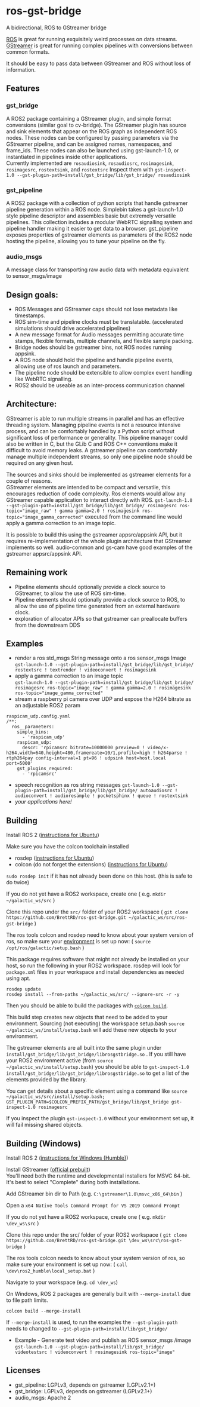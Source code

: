 # ros-gst-bridge
A bidirectional, ROS to GStreamer bridge

[ROS](https://www.ros.org/) is great for running exquisitely weird processes on data streams.\
[GStreamer](https://gstreamer.freedesktop.org/documentation/) is great for running complex pipelines with conversions between common formats.

It should be easy to pass data between GStreamer and ROS without loss of information.

## Features

### gst_bridge
A ROS2 package containing a GStreamer plugin, and simple format conversions (similar goal to cv-bridge).
The GStreamer plugin has source and sink elements that appear on the ROS graph as independent ROS nodes.
These nodes can be configured by passing parameters via the GStreamer pipeline, and can be assigned names, namespaces, and frame_ids.  These nodes can also be launched using gst-launch-1.0, or instantiated in pipelines inside other applications.  
Currently implemented are `rosaudiosink`, `rosaudiosrc`, `rosimagesink`, `rosimagesrc`, `rostextsink`, and `rostextsrc`
Inspect them with `gst-inspect-1.0 --gst-plugin-path=install/gst_bridge/lib/gst_bridge/ rosaudiosink`

### gst_pipeline
A ROS2 package with a collection of python scripts that handle gstreamer pipeline generation within a ROS node.
Simplebin takes a gst-launch-1.0 style pipeline descriptor and assembles basic but extremely versatile pipelines.
This collection includes a modular WebRTC signalling system and pipeline handler making it easier to get data to a browser.
gst_pipeline exposes properties of gstreamer elements as parameters of the ROS2 node hosting the pipeline, allowing you to tune your pipeline on the fly.

### audio_msgs
A message class for transporting raw audio data with metadata equivalent to sensor_msgs/image

## Design goals:
* ROS Messages and GStreamer caps should not lose metadata like timestamps.
* ROS sim-time and pipeline clocks must be translatable. (accelerated simulations should drive accelerated pipelines)
* A new message format for Audio messages permitting accurate time stamps, flexible formats, multiple channels, and flexible sample packing.
* Bridge nodes should be gstreamer bins, not ROS nodes running appsink.
* A ROS node should hold the pipeline and handle pipeline events, allowing use of ros launch and parameters.
* The pipeline node should be extensible to allow complex event handling like WebRTC signalling.
* ROS2 should be useable as an inter-process communication channel

## Architecture:
GStreamer is able to run multiple streams in parallel and has an effective threading system. 
Managing pipeline events is not a resource intensive process, and can be comfortably handled by a Python script without significant loss of performance or generality. This pipeline manager could also be written in C, but the GLib C and ROS C++ conventions make it difficult to avoid memory leaks.
A gstreamer pipeline can comfortably manage multiple independent streams, so only one pipeline node should be required on any given host.

The sources and sinks should be implemented as gstreamer elements for a couple of reasons.\
GStreamer elements are intended to be compact and versatile, this encourages reduction of code complexity.
Ros elements would allow any GStreamer capable application to interact directly with ROS.  `gst-launch-1.0 --gst-plugin-path=install/gst_bridge/lib/gst_bridge/ rosimagesrc ros-topic="image_raw" ! gamma gamma=2.0 ! rosimagesink ros-topic="image_gamma_corrected"` executed from the command line would apply a gamma correction to an image topic.

It is possible to build this using the gstreamer appsrc/appsink API, but it requires re-implementation of the whole plugin architecture that GStreamer implements so well.
audio-common and gs-cam have good examples of the gstreamer appsrc/appsink API.  


## Remaining work
* Pipeline elements should optionally provide a clock source to GStreamer, to allow the use of ROS sim-time.
* Pipeline elements should optionally provide a clock source to ROS, to allow the use of pipeline time generated from an external hardware clock.
* exploration of allocator APIs so that gstreamer can preallocate buffers from the downstream DDS


## Examples
* render a ros std_msgs String message onto a ros sensor_msgs Image  
  `gst-launch-1.0 --gst-plugin-path=install/gst_bridge/lib/gst_bridge/ rostextsrc ! textrender ! videoconvert ! rosimagesink`
* apply a gamma correction to an image topic  
  `gst-launch-1.0 --gst-plugin-path=install/gst_bridge/lib/gst_bridge/ rosimagesrc ros-topic="image_raw" ! gamma gamma=2.0 ! rosimagesink ros-topic="image_gamma_corrected"`
* stream a raspberry pi camera over UDP and expose the H264 bitrate as an adjustable ROS2 param
```
raspicam_udp.config.yaml
/**:
  ros__parameters:
    simple_bins:
      - 'raspicam_udp'
    raspicam_udp:
      descr: 'rpicamsrc bitrate=10000000 preview=0 ! video/x-h264,width=640,height=480,framereate=10/1,profile=high ! h264parse ! rtph264pay config-interval=1 pt=96 ! udpsink host=host.local port=5000'
    gst_plugins_required:
      - 'rpicamsrc'
```
* speech recognition as ros string messages
  `gst-launch-1.0 --gst-plugin-path=install/gst_bridge/lib/gst_bridge/ autoaudiosrc ! audioconvert ! audioresample ! pocketsphinx ! queue ! rostextsink`
* *your applications here!*


## Building
Install ROS 2 ([instructions for Ubuntu](https://docs.ros.org/en/galactic/Installation/Ubuntu-Install-Debians.html))

Make sure you have the colcon toolchain installed
* rosdep ([instructions for Ubuntu](http://wiki.ros.org/rosdep#Installing_rosdep))
* colcon (do not forget the extensions) ([instructions for Ubuntu](https://colcon.readthedocs.io/en/released/user/installation.html#using-debian-packages))

`sudo rosdep init` if it has not already been done on this host. (this is safe to do twice)

If you do not yet have a ROS2 workspace, create one ( e.g. `mkdir ~/galactic_ws/src` )

Clone this repo under the `src/` folder of your ROS2 workspace ( `git clone https://github.com/BrettRD/ros-gst-bridge.git ~/galactic_ws/src/ros-gst-bridge` )

The ros tools colcon and rosdep need to know about your system version of ros, so make sure your [environment](https://docs.ros.org/en/galactic/Installation/Ubuntu-Install-Debians.html#environment-setup) is set up now: ( `source /opt/ros/galactic/setup.bash` )

This package requires software that might not already be installed on your host, so run the following in your ROS2 workspace.  rosdep will look for `package.xml` files in your workspace and install dependencies as needed using apt.
```
rosdep update
rosdep install --from-paths ~/galactic_ws/src/ --ignore-src -r -y
```

Then you should be able to build the packages with [`colcon build`](https://docs.ros.org/en/galactic/Tutorials/Colcon-Tutorial.html).

This build step creates new objects that need to be added to your environment.
Sourcing (not executing) the workspace setup.bash `source ~/galactic_ws/install/setup.bash` will add these new objects to your environment.

The gstreamer elements are all built into the same plugin under `install/gst_bridge/lib/gst_bridge/librosgstbridge.so` .
If you still have your ROS2 environment active (from `source ~/galactic_ws/install/setup.bash`) you should be able to `gst-inspect-1.0 install/gst_bridge/lib/gst_bridge/librosgstbridge.so` to get a list of the elements provided by the library.

You can get details about a specific element using a command like `source ~/galactic_ws/src/install/setup.bash; GST_PLUGIN_PATH=$COLCON_PREFIX_PATH/gst_bridge/lib/gst_bridge gst-inspect-1.0 rosimagesrc`

If you inspect the plugin `gst-inspect-1.0` without your environment set up, it will fail missing shared objects.

## Building (Windows)
Install ROS 2 ([instructions for Windows (Humble)](https://docs.ros.org/en/humble/Installation/Windows-Install-Binary.html))

Install GStreamer ([official prebuilt](https://gstreamer.freedesktop.org/download/))  
You'll need both the runtime and developmental installers for MSVC 64-bit.  It's best to select "Complete" during both installations.

Add GStreamer bin dir to Path (e.g. `C:\gstreamer\1.0\msvc_x86_64\bin` ) 

Open a `x64 Native Tools Command Prompt for VS 2019 Command Prompt`

If you do not yet have a ROS2 workspace, create one ( e.g. `mkdir \dev_ws\src` )

Clone this repo under the src/ folder of your ROS2 workspace ( `git clone https://github.com/BrettRD/ros-gst-bridge.git \dev_ws\src\ros-gst-bridge` )

The ros tools colcon needs to know about your system version of ros, so make sure your environment is set up now: ( `call \dev\ros2_humble\local_setup.bat` )

Navigate to your workspace (e.g. `cd \dev_ws`)

On Windows, ROS 2 packages are generally built with `--merge-install` due to file path limits.
```
colcon build --merge-install
```
If `--merge-install` is used, to run the examples the `--gst-plugin-path` needs to changed to `--gst-plugin-path=install/lib/gst_bridge/`
* Example - Generate test video and publish as ROS sensor_msgs /image  
`gst-launch-1.0 --gst-plugin-path=install/lib/gst_bridge/ videotestsrc ! videoconvert ! rosimagesink ros-topic="image"`


## Licenses
* gst_pipeline: LGPLv3, depends on gstreamer (LGPLv2.1+)
* gst_bridge: LGPLv3, depends on gstreamer (LGPLv2.1+)
* audio_msgs: Apache 2
